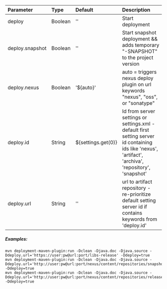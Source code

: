| Parameter           | Type    | Default            |  Description                                                               |
|:--------------------|:--------|:-------------------|:---------------------------------------------------------------------------|
| deploy              | Boolean | ''                 | Start deployment                                                           |
| deploy.snapshot     | Boolean | ''                 | Start snapshot deployment && adds temporary "-SNAPSHOT" to the project version |
| deploy.nexus        | Boolean | '${auto}'          | auto = triggers nexus deploy plugin on url keywords "nexus", "oss", or "sonatype" |
| deploy.id           | String  | ${settings.get(0)} | Id from server settings or settings.xml - default first setting server id containing ids like 'nexus', 'artifact', 'archiva', 'repository', 'snapshot'|
| deploy.url          | String  | ''                 | url to artifact repository - re-prioritize default setting server id if contains keywords from 'deploy.id' |
##### Examples:
```shell script
mvn deployment-maven-plugin:run -Dclean -Djava.doc -Djava.source -Ddeploy.url='https://user:pw@url:port/libs-release' -Ddeploy=true
mvn deployment-maven-plugin:run -Dclean -Djava.doc -Djava.source -Ddeploy.url='http://user:pw@url:port/nexus/content/repositories/snapshots' -Ddeploy=true
mvn deployment-maven-plugin:run -Dclean -Djava.doc -Djava.source -Ddeploy.url='http://user:pw@url:port/nexus/content/repositories/releases' -Ddeploy=true
```

